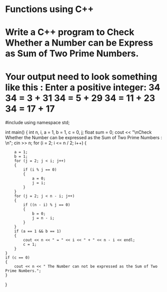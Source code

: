 # Functions using C++
# Write a C++ program to Check Whether a Number can be Express as Sum of Two Prime Numbers.
# Your output need to look something like this : Enter a positive integer: 34 34 = 3 + 31 34 = 5 + 29 34 = 11 + 23 34 = 17 + 17

#include <iostream>
using namespace std;

int main()
{
    int n, i, a = 1, b = 1, c = 0, j;
    float sum = 0;
    cout << "\nCheck Whether the Number can be expressed as the Sum of Two Prime Numbers : \n";
    cin >> n;
    for (i = 2; i <= n / 2; i++) 
    {
        
        a = 1;
        b = 1;
        for (j = 2; j < i; j++) 
        {
            if (i % j == 0) 
            {
                a = 0;
                j = i;
            }
        }
        for (j = 2; j < n - i; j++) 
        {
            if ((n - i) % j == 0) 
            {
                b = 0;
                j = n - i;
            }
        }
        if (a == 1 && b == 1) 
        {
            cout << n << " = " << i << " + " << n - i << endl;
            c = 1;
        }
    }
    if (c == 0) 
    {
        cout << n << " The Number can not be expressed as the Sum of Two Prime Numbers.";
    }
}
